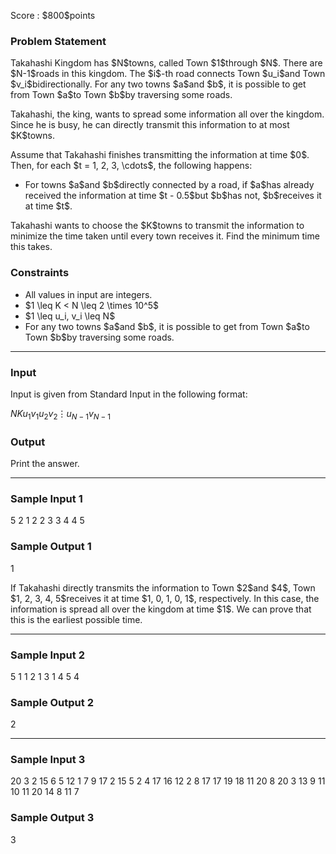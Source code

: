 
<div>

<span>

<span>

<p>
Score : $800$points
</p>

<div>

<section>

### **Problem Statement**

<p>
Takahashi Kingdom has $N$towns, called Town $1$through $N$.
There are $N-1$roads in this kingdom. The $i$-th road connects Town $u_i$and Town $v_i$bidirectionally. For any two towns $a$and $b$, it is possible to get from Town $a$to Town $b$by traversing some roads.
</p>

<p>
Takahashi, the king, wants to spread some information all over the kingdom. Since he is busy, he can directly transmit this information to at most $K$towns.
</p>

<p>
Assume that Takahashi finishes transmitting the information at time $0$. Then, for each $t = 1, 2, 3, \cdots$, the following happens:
</p>

<ul>

<li>
For towns $a$and $b$directly connected by a road, if $a$has already received the information at time $t - 0.5$but $b$has not, $b$receives it at time $t$.
</li>

</ul>

<p>
Takahashi wants to choose the $K$towns to transmit the information to minimize the time taken until every town receives it. Find the minimum time this takes.
</p>

</section>

</div>

<div>

<section>

### **Constraints**

<ul>

<li>
All values in input are integers.
</li>

<li>
$1 \leq K < N \leq 2 \times 10^5$
</li>

<li>
$1 \leq u_i, v_i \leq N$
</li>

<li>
For any two towns $a$and $b$, it is possible to get from Town $a$to Town $b$by traversing some roads.
</li>

</ul>

</section>

</div>

---

<div>

<div>

<section>

### **Input**

<p>
Input is given from Standard Input in the following format:
</p>

<div>

$N$$K$$u_1$$v_1$$u_2$$v_2$$\vdots$$u_{N-1}$$v_{N-1}$
</div>

</section>

</div>

<div>

<section>

### **Output**

<p>
Print the answer.
</p>

</section>

</div>

</div>

---

<div>

<section>

### **Sample Input 1**

<div>

5 2
1 2
2 3
3 4
4 5

</div>

</section>

</div>

<div>

<section>

### **Sample Output 1**

<div>

1

</div>

<p>
If Takahashi directly transmits the information to Town $2$and $4$, Town $1, 2, 3, 4, 5$receives it at time $1, 0, 1, 0, 1$, respectively.
In this case, the information is spread all over the kingdom at time $1$. We can prove that this is the earliest possible time.
</p>

</section>

</div>

---

<div>

<section>

### **Sample Input 2**

<div>

5 1
1 2
1 3
1 4
5 4

</div>

</section>

</div>

<div>

<section>

### **Sample Output 2**

<div>

2

</div>

</section>

</div>

---

<div>

<section>

### **Sample Input 3**

<div>

20 3
2 15
6 5
12 1
7 9
17 2
15 5
2 4
17 16
12 2
8 17
17 19
18 11
20 8
20 3
13 9
11 10
11 20
14 8
11 7

</div>

</section>

</div>

<div>

<section>

### **Sample Output 3**

<div>

3

</div>

</section>

</div>

</span>

</span>

</div>
